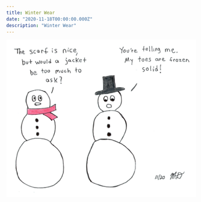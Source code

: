 ```yaml
---
title: Winter Wear
date: "2020-11-18T00:00:00.000Z"
description: "Winter Wear"
---
```


![Winter Wear](./winter-wear-copy.jpg)
